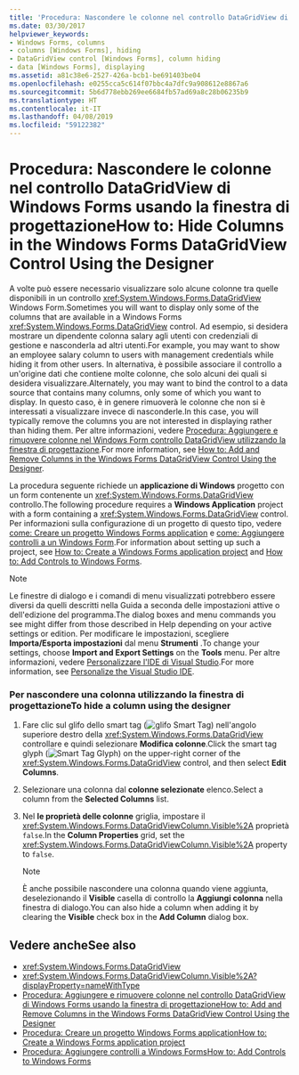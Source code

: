 ```yaml
---
title: 'Procedura: Nascondere le colonne nel controllo DataGridView di Windows Forms usando la finestra di progettazione'
ms.date: 03/30/2017
helpviewer_keywords:
- Windows Forms, columns
- columns [Windows Forms], hiding
- DataGridView control [Windows Forms], column hiding
- data [Windows Forms], displaying
ms.assetid: a81c38e6-2527-426a-bcb1-be691403be04
ms.openlocfilehash: e0255cca5c614f07bbc4a7dfc9a908612e8867a6
ms.sourcegitcommit: 5b6d778ebb269ee6684fb57ad69a8c28b06235b9
ms.translationtype: HT
ms.contentlocale: it-IT
ms.lasthandoff: 04/08/2019
ms.locfileid: "59122382"
---
```

# <a name="how-to-hide-columns-in-the-windows-forms-datagridview-control-using-the-designer"></a><span data-ttu-id="e4b00-102">Procedura: Nascondere le colonne nel controllo DataGridView di Windows Forms usando la finestra di progettazione</span><span class="sxs-lookup"><span data-stu-id="e4b00-102">How to: Hide Columns in the Windows Forms DataGridView Control Using the Designer</span></span>
<span data-ttu-id="e4b00-103">A volte può essere necessario visualizzare solo alcune colonne tra quelle disponibili in un controllo <xref:System.Windows.Forms.DataGridView> Windows Form.</span><span class="sxs-lookup"><span data-stu-id="e4b00-103">Sometimes you will want to display only some of the columns that are available in a Windows Forms <xref:System.Windows.Forms.DataGridView> control.</span></span> <span data-ttu-id="e4b00-104">Ad esempio, si desidera mostrare un dipendente colonna salary agli utenti con credenziali di gestione e nasconderla ad altri utenti.</span><span class="sxs-lookup"><span data-stu-id="e4b00-104">For example, you may want to show an employee salary column to users with management credentials while hiding it from other users.</span></span> <span data-ttu-id="e4b00-105">In alternativa, è possibile associare il controllo a un'origine dati che contiene molte colonne, che solo alcuni dei quali si desidera visualizzare.</span><span class="sxs-lookup"><span data-stu-id="e4b00-105">Alternately, you may want to bind the control to a data source that contains many columns, only some of which you want to display.</span></span> <span data-ttu-id="e4b00-106">In questo caso, è in genere rimuoverà le colonne che non si è interessati a visualizzare invece di nasconderle.</span><span class="sxs-lookup"><span data-stu-id="e4b00-106">In this case, you will typically remove the columns you are not interested in displaying rather than hiding them.</span></span> <span data-ttu-id="e4b00-107">Per altre informazioni, vedere [Procedura: Aggiungere e rimuovere colonne nel Windows Form controllo DataGridView utilizzando la finestra di progettazione](add-and-remove-columns-in-the-datagrid-using-the-designer.md).</span><span class="sxs-lookup"><span data-stu-id="e4b00-107">For more information, see [How to: Add and Remove Columns in the Windows Forms DataGridView Control Using the Designer](add-and-remove-columns-in-the-datagrid-using-the-designer.md).</span></span>  
  
 <span data-ttu-id="e4b00-108">La procedura seguente richiede un **applicazione di Windows** progetto con un form contenente un <xref:System.Windows.Forms.DataGridView> controllo.</span><span class="sxs-lookup"><span data-stu-id="e4b00-108">The following procedure requires a **Windows Application** project with a form containing a <xref:System.Windows.Forms.DataGridView> control.</span></span> <span data-ttu-id="e4b00-109">Per informazioni sulla configurazione di un progetto di questo tipo, vedere [come: Creare un progetto Windows Forms application](/visualstudio/ide/step-1-create-a-windows-forms-application-project) e [come: Aggiungere controlli a un Windows Form](how-to-add-controls-to-windows-forms.md).</span><span class="sxs-lookup"><span data-stu-id="e4b00-109">For information about setting up such a project, see [How to: Create a Windows Forms application project](/visualstudio/ide/step-1-create-a-windows-forms-application-project) and [How to: Add Controls to Windows Forms](how-to-add-controls-to-windows-forms.md).</span></span>  
  
> [!NOTE]
>  <span data-ttu-id="e4b00-110">Le finestre di dialogo e i comandi di menu visualizzati potrebbero essere diversi da quelli descritti nella Guida a seconda delle impostazioni attive o dell'edizione del programma.</span><span class="sxs-lookup"><span data-stu-id="e4b00-110">The dialog boxes and menu commands you see might differ from those described in Help depending on your active settings or edition.</span></span> <span data-ttu-id="e4b00-111">Per modificare le impostazioni, scegliere **Importa/Esporta impostazioni** dal menu **Strumenti** .</span><span class="sxs-lookup"><span data-stu-id="e4b00-111">To change your settings, choose **Import and Export Settings** on the **Tools** menu.</span></span> <span data-ttu-id="e4b00-112">Per altre informazioni, vedere [Personalizzare l'IDE di Visual Studio](/visualstudio/ide/personalizing-the-visual-studio-ide).</span><span class="sxs-lookup"><span data-stu-id="e4b00-112">For more information, see [Personalize the Visual Studio IDE](/visualstudio/ide/personalizing-the-visual-studio-ide).</span></span>  
  
### <a name="to-hide-a-column-using-the-designer"></a><span data-ttu-id="e4b00-113">Per nascondere una colonna utilizzando la finestra di progettazione</span><span class="sxs-lookup"><span data-stu-id="e4b00-113">To hide a column using the designer</span></span>  
  
1.  <span data-ttu-id="e4b00-114">Fare clic sul glifo dello smart tag (![glifo Smart Tag](./media/vs-winformsmttagglyph.gif "VS_WinFormSmtTagGlyph")) nell'angolo superiore destro della <xref:System.Windows.Forms.DataGridView> controllare e quindi selezionare **Modifica colonne**.</span><span class="sxs-lookup"><span data-stu-id="e4b00-114">Click the smart tag glyph (![Smart Tag Glyph](./media/vs-winformsmttagglyph.gif "VS_WinFormSmtTagGlyph")) on the upper-right corner of the <xref:System.Windows.Forms.DataGridView> control, and then select **Edit Columns**.</span></span>  
  
2.  <span data-ttu-id="e4b00-115">Selezionare una colonna dal **colonne selezionate** elenco.</span><span class="sxs-lookup"><span data-stu-id="e4b00-115">Select a column from the **Selected Columns** list.</span></span>  
  
3.  <span data-ttu-id="e4b00-116">Nel **le proprietà delle colonne** griglia, impostare il <xref:System.Windows.Forms.DataGridViewColumn.Visible%2A> proprietà `false`.</span><span class="sxs-lookup"><span data-stu-id="e4b00-116">In the **Column Properties** grid, set the <xref:System.Windows.Forms.DataGridViewColumn.Visible%2A> property to `false`.</span></span>  
  
    > [!NOTE]
    >  <span data-ttu-id="e4b00-117">È anche possibile nascondere una colonna quando viene aggiunta, deselezionando il **Visible** casella di controllo la **Aggiungi colonna** nella finestra di dialogo.</span><span class="sxs-lookup"><span data-stu-id="e4b00-117">You can also hide a column when adding it by clearing the **Visible** check box in the **Add Column** dialog box.</span></span>  
  
## <a name="see-also"></a><span data-ttu-id="e4b00-118">Vedere anche</span><span class="sxs-lookup"><span data-stu-id="e4b00-118">See also</span></span>

- <xref:System.Windows.Forms.DataGridView>
- <xref:System.Windows.Forms.DataGridViewColumn.Visible%2A?displayProperty=nameWithType>
- [<span data-ttu-id="e4b00-119">Procedura: Aggiungere e rimuovere colonne nel controllo DataGridView di Windows Forms usando la finestra di progettazione</span><span class="sxs-lookup"><span data-stu-id="e4b00-119">How to: Add and Remove Columns in the Windows Forms DataGridView Control Using the Designer</span></span>](add-and-remove-columns-in-the-datagrid-using-the-designer.md)
- [<span data-ttu-id="e4b00-120">Procedura: Creare un progetto Windows Forms application</span><span class="sxs-lookup"><span data-stu-id="e4b00-120">How to: Create a Windows Forms application project</span></span>](/visualstudio/ide/step-1-create-a-windows-forms-application-project)
- [<span data-ttu-id="e4b00-121">Procedura: Aggiungere controlli a Windows Forms</span><span class="sxs-lookup"><span data-stu-id="e4b00-121">How to: Add Controls to Windows Forms</span></span>](how-to-add-controls-to-windows-forms.md)
